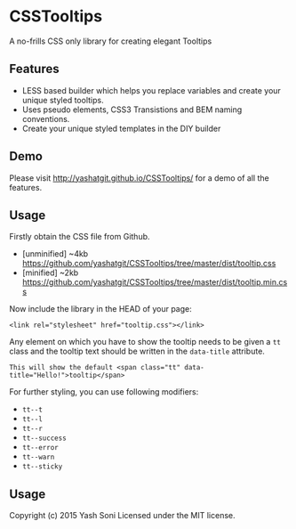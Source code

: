 # CSSTooltips
A no-frills CSS only library for creating elegant Tooltips

Features
-----------

 - LESS based builder which helps you replace variables and create your unique styled tooltips.
 - Uses pseudo elements, CSS3 Transistions and BEM naming conventions.
 - Create your unique styled templates in the DIY builder

Demo
-----------
Please visit http://yashatgit.github.io/CSSTooltips/ for a demo of all the features.

Usage
-----------
Firstly obtain the CSS file from Github.

 - [unminified] ~4kb https://github.com/yashatgit/CSSTooltips/tree/master/dist/tooltip.css
 - [minified] ~2kb https://github.com/yashatgit/CSSTooltips/tree/master/dist/tooltip.min.css

Now include the library in the HEAD of your page:

    <link rel="stylesheet" href="tooltip.css"></link>

Any element on which you have to show the tooltip needs to be given a `tt` class and the tooltip text should be written in the `data-title` attribute.

    This will show the default <span class="tt" data-title="Hello!">tooltip</span>

For further styling, you can use following modifiers:

 - `tt--t`
 - `tt--l`
 - `tt--r`
 - `tt--success`
 - `tt--error`
 - `tt--warn`
 - `tt--sticky`

Usage
-----------
Copyright (c) 2015 Yash Soni Licensed under the MIT license.
